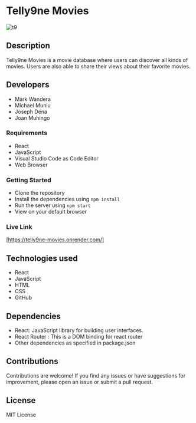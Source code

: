 # Telly9ne Movies

![t9](https://github.com/mmwandera/TellyN9ne-Movies/assets/130316212/86b73dfd-5155-4aaf-b594-c9972a79c028)

## Description

Telly9ne Movies is a movie database where users can discover all kinds of movies. Users are also able to share their views about their favorite movies.

## Developers

* Mark Wandera
* Michael Muniu
* Joseph Dena
* Joan Muhingo

### Requirements

* React
* JavaScript
* Visual Studio Code as Code Editor
* Web Browser

### Getting Started

* Clone the repository
* Install the dependencies using ```npm install```
* Run the server using ```npm start```
* View on your default browser

### Live Link

[https://telly9ne-movies.onrender.com/]

## Technologies used

* React
* JavaScript
* HTML
* CSS
* GitHub

## Dependencies

* React: JavaScript library for building user interfaces.
* React Router : This is a DOM binding for react router
* Other dependencies as specified in package.json

## Contributions

Contributions are welcome! If you find any issues or have suggestions for improvement, please open an issue or submit a pull request.

## License

MIT License 
